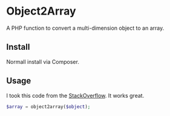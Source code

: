 # Object2Array

A PHP function to convert a multi-dimension object to an array.

## Install

Normall install via Composer.

## Usage

I took this code from the [StackOverflow](http://stackoverflow.com/questions/13567939/convert-multidimensional-objects-to-array).  It works great.

```php
$array = object2array($object);
```
